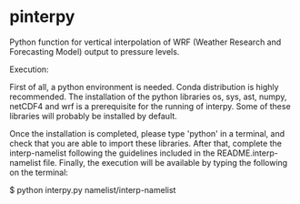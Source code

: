 # pinterpy
Python function for vertical interpolation of WRF (Weather Research and Forecasting Model) output to pressure levels.

Execution:

First of all, a python environment is needed. Conda distribution is highly recommended. The installation of the python libraries os, sys, ast, numpy, netCDF4 and wrf is a prerequisite for the running of interpy. Some of these libraries will probably be installed by default.

Once the installation is completed, please type 'python' in a terminal, and check that you are able to import these libraries. After that, complete the interp-namelist following the guidelines included in the README.interp-namelist file. Finally, the execution will be available by typing the following on the terminal:

$ python interpy.py namelist/interp-namelist 
